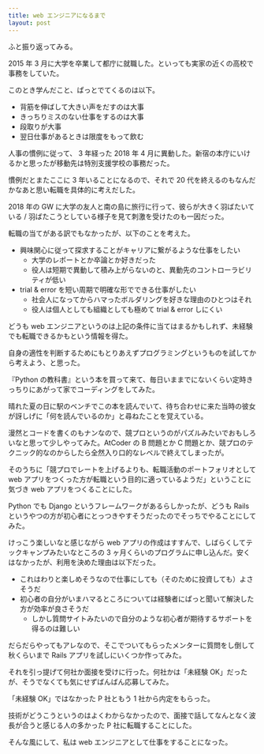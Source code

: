 ```yaml
---
title: web エンジニアになるまで
layout: post
---
```


ふと振り返ってみる。

2015 年 3 月に大学を卒業して都庁に就職した。といっても実家の近くの高校で事務をしていた。

このとき学んだこと、ぱっとでてくるのは以下。

- 背筋を伸ばして大きい声をだすのは大事
- きっちりミスのない仕事をするのは大事
- 段取りが大事
- 翌日仕事があるときは限度をもって飲む

人事の慣例に従って、 3 年経った 2018 年 4 月に異動した。新宿の本庁にいけるかと思ったが移動先は特別支援学校の事務だった。

慣例だとまたここに 3 年いることになるので、それで 20 代を終えるのもなんだかなあと思い転職を具体的に考えだした。

2018 年の GW に大学の友人と南の島に旅行に行って、彼らが大きく羽ばたいている / 羽ばたこうとしている様子を見て刺激を受けたのも一因だった。

転職の当てがある訳でもなかったが、以下のことを考えた。

- 興味関心に従って探求することがキャリアに繋がるような仕事をしたい
  - 大学のレポートとか卒論とか好きだった
  - 役人は短期で異動して積み上がらないのと、異動先のコントローラビリティが低い
- trial & error を短い周期で明確な形でできる仕事がしたい
  - 社会人になってからハマったボルダリングを好きな理由のひとつはそれ
  - 役人は個人としても組織としても極めて trial & error しにくい

どうも web エンジニアというのは上記の条件に当てはまるかもしれず、未経験でも転職できるかもという情報を得た。

自身の適性を判断するためにもとりあえずプログラミングというものを試してから考えよう、と思った。

『Python の教科書』という本を買って来て、毎日いままでにないくらい定時きっちりにあがって家でコーディングをしてみた。

晴れた夏の日に駅のベンチでこの本を読んでいて、待ち合わせに来た当時の彼女が訝しげに「何を読んでいるのか」と尋ねたことを覚えている。

漫然とコードを書くのもナンなので、競プロというのがパズルみたいでおもしろいなと思って少しやってみた。AtCoder の B 問題とか C 問題とか、競プロのテクニック的なのからしたら全然入り口的なレベルで終えてしまったが。

そのうちに「競プロでレートを上げるよりも、転職活動のポートフォリオとして web アプリをつくった方が転職という目的に適っているようだ」ということに気づき web アプリをつくることにした。

Python でも Django というフレームワークがあるらしかったが、どうも Rails というやつの方が初心者にとっつきやすそうだったのでそっちでやることにしてみた。

けっこう楽しいなと感じながら web アプリの作成はすすんで、しばらくしてテックキャンプみたいなところの 3 ヶ月くらいのプログラムに申し込んだ。安くはなかったが、利用を決めた理由は以下だった。

- これはわりと楽しめそうなので仕事にしても（そのために投資しても）よさそうだ
- 初心者の自分がいまハマるところについては経験者にぱっと聞いて解決した方が効率が良さそうだ
  - しかし質問サイトみたいので自分のような初心者が期待するサポートを得るのは難しい

だらだらやってもアレなので、そこでついてもらったメンターに質問をし倒して秋くらいまで Rails アプリを試しにいくつか作ってみた。

それを引っ提げて何社か面接を受けに行った。何社かは「未経験 OK」だったが、そうでなくても気にせずばんばん応募してみた。

「未経験 OK」ではなかった P 社ともう 1 社から内定をもらった。

技術がどうこうというのはよくわからなかったので、面接で話してなんとなく波長が合うと感じる人の多かった P 社に転職することにした。

そんな風にして、私は web エンジニアとして仕事をすることになった。
